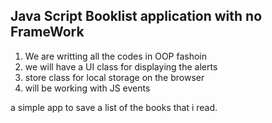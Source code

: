 ## Java Script Booklist application with no FrameWork
 1. We are writting all the codes in OOP fashoin 
 2. we will have a UI class for displaying the alerts 
 3. store class for local storage on the browser 
 4. will be working with JS events

 a simple app to save a list of the books that i read. 